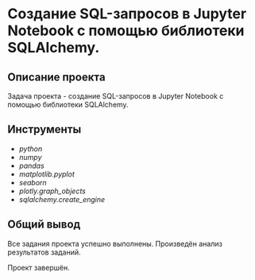 # Создание SQL-запросов в Jupyter Notebook с помощью библиотеки SQLAlchemy.

## Описание проекта
Задача проекта - создание SQL-запросов в Jupyter Notebook с помощью библиотеки SQLAlchemy.

## Инструменты
- *python*
- *numpy*
- *pandas*
- *matplotlib.pyplot*
- *seaborn*
- *plotly.graph_objects*
- *sqlalchemy.create_engine*

## Общий вывод

Все задания проекта успешно выполнены. Произведён анализ результатов заданий.

Проект завершён.
